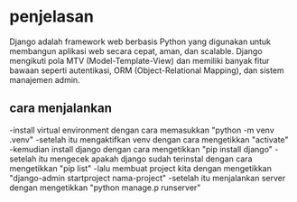 # penjelasan
Django adalah framework web berbasis Python yang digunakan untuk membangun aplikasi web secara cepat, aman, dan scalable. Django mengikuti pola MTV (Model-Template-View) dan memiliki banyak fitur bawaan seperti autentikasi, ORM (Object-Relational Mapping), dan sistem manajemen admin.

## cara menjalankan
-install virtual environment dengan cara memasukkan "python -m venv .venv"
-setelah itu mengaktifkan venv dengan cara mengetikkan "activate"
-kemudian install django dengan cara mengetikkan "pip install django"
-setelah itu mengecek apakah django sudah terinstal dengan cara mengetikkan "pip list"
-lalu membuat project kita dengan mengetikkan "django-admin startproject nama-project"
-setelah itu menjalankan server dengan mengetikkan "python manage.p runserver"
